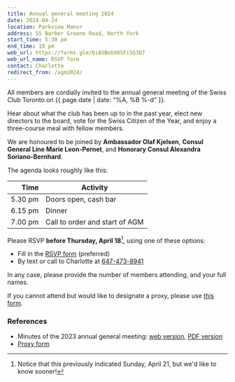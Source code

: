 ```yaml
---
title: Annual general meeting 2024
date: 2024-04-24
location: Parkview Manor
address: 55 Barber Greene Road, North York
start_time: 5:30 pm
end_time: 10 pm
web_url: https://forms.gle/6i8SBoUX8SFi5G3D7
web_url_name: RSVP form
contact: Charlotte
redirect_from: /agm2024/
---
```


All members are cordially invited to the annual general meeting of the Swiss
Club Toronto on {{ page.date | date: "%A, %B %-d" }}.

Hear about what the club has been up to in the past year, elect new directors
to the board, vote for the Swiss Citizen of the Year, and enjoy a three-course
meal with fellow members.

We are honoured to be joined by **Ambassador Olaf Kjelsen**, **Consul General
Line Marie Leon-Pernet**, and **Honorary Consul Alexandra Soriano-Bernhard**.

The agenda looks roughly like this:

| Time    | Activity                       |
| ------: | ------------------------------ |
| 5.30 pm | Doors open, cash bar           |
| 6.15 pm | Dinner                         |
| 7.00 pm | Call to order and start of AGM |

Please RSVP **before Thursday, April 18**[^1], using one of these options:

[^1]: Notice that this previously indicated Sunday, April 21, but we'd like to
      know sooner!

- Fill in the [RSVP form] (preferred)
- By text or call to Charlotte at [647-473-8941](tel:647-473-8941)

In any case, please provide the number of members attending, and your full
names.

If you cannot attend but would like to designate a proxy, please use [this
form][proxy].

[rsvp form]: <{{ page.web_url }}>

### References

- Minutes of the 2023 annual general meeting: [web version], [PDF version]
- [Proxy form][proxy]

[web version]: <{% post_url 2023-05-07-agm-minutes %}>
[pdf version]: <{% link assets/pdf/meetings/2023-04-14-agm-minutes.pdf %}>
[proxy]: <{% link assets/pdf/2024-04-24-agm-proxy.pdf %}>
